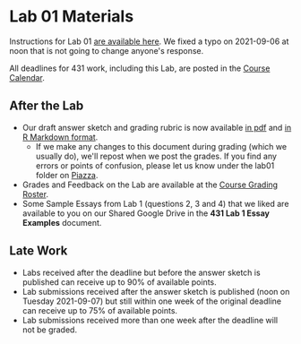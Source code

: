# Lab 01 Materials

Instructions for Lab 01 [are available here](lab01.md). We fixed a typo on 2021-09-06 at noon that is not going to change anyone's response.

All deadlines for 431 work, including this Lab, are posted in the [Course Calendar](https://thomaselove.github.io/431/calendar.html).

## After the Lab

- Our draft answer sketch and grading rubric is now available [in pdf](https://github.com/THOMASELOVE/431-2021/blob/main/labs/lab01/sketch/lab01_sketch.pdf) and [in R Markdown format](https://github.com/THOMASELOVE/431-2021/blob/main/labs/lab01/sketch/lab01_sketch.Rmd).
  - If we make any changes to this document during grading (which we usually do), we'll repost when we post the grades. If you find any errors or points of confusion, please let us know under the lab01 folder on [Piazza](https://piazza.com/case/fall2021/pqhs431).
- Grades and Feedback on the Lab are available at the [Course Grading Roster](https://bit.ly/431-2021-grades).
- Some Sample Essays from Lab 1 (questions 2, 3 and 4) that we liked are available to you on our Shared Google Drive in the **431 Lab 1 Essay Examples** document.

## Late Work

- Labs received after the deadline but before the answer sketch is published can receive up to 90% of available points.
- Lab submissions received after the answer sketch is published (noon on Tuesday 2021-09-07) but still within one week of the original deadline can receive up to 75% of available points.
- Lab submissions received more than one week after the deadline will not be graded.


